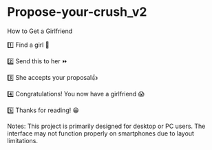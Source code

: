 # Propose-your-crush_v2

How to Get a Girlfriend

1️⃣ Find a girl 👩

2️⃣ Send this to her ⏩

3️⃣ She accepts your proposal👍

4️⃣ Congratulations! You now have a girlfriend 😱

5️⃣ Thanks for reading! 😁

Notes:
This project is primarily designed for desktop or PC users. The interface may not function properly on smartphones due to layout limitations.
